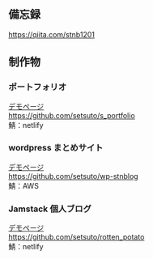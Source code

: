 ## 備忘録

https://qiita.com/stnb1201

## 制作物

### ポートフォリオ

[デモページ](https://stnb-portfolio.netlify.app/)  
https://github.com/setsuto/s_portfolio  
鯖：netlify

### wordpress まとめサイト

[デモページ](http://xs304607.xsrv.jp/)  
https://github.com/setsuto/wp-stnblog  
鯖：AWS

### Jamstack 個人ブログ

[デモページ](https://rotten-potato.netlify.app/)  
https://github.com/setsuto/rotten_potato  
鯖：netlify
